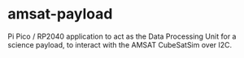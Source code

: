 # amsat-payload
Pi Pico / RP2040 application to act as the Data Processing Unit for a science payload, to interact with the AMSAT CubeSatSim over I2C.
